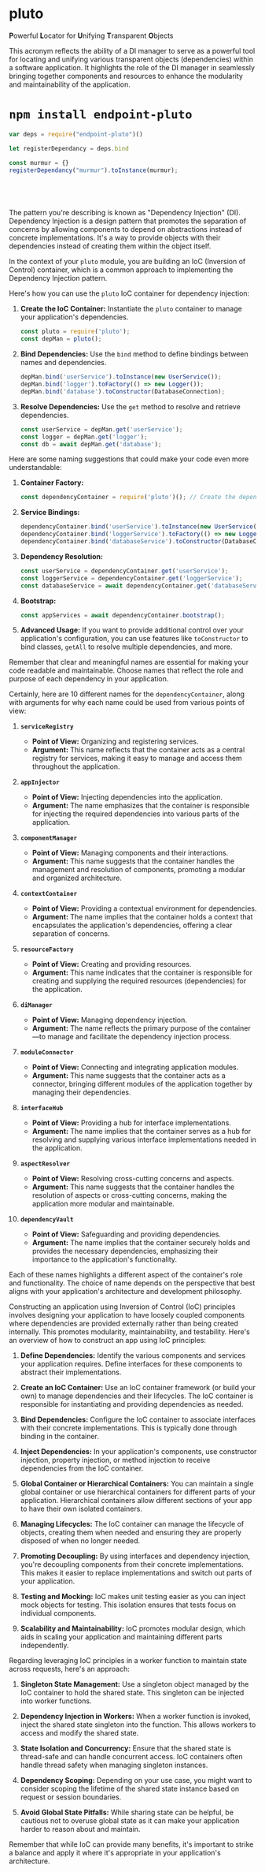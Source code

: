 # pluto

**P**owerful **L**ocator for **U**nifying **T**ransparent **O**bjects

This acronym reflects the ability of a DI manager to serve as a powerful tool for locating and unifying various
transparent objects (dependencies) within a software application. It highlights the role of the DI manager in seamlessly
bringing together components and resources to enhance the modularity and maintainability of the application.

# `npm install endpoint-pluto`

```js
var deps = require("endpoint-pluto")()

let registerDependancy = deps.bind

const murmur = {}
registerDependancy("murmur").toInstance(murmur);






```

The pattern you're describing is known as "Dependency Injection" (DI). Dependency Injection is a design pattern that
promotes the separation of concerns by allowing components to depend on abstractions instead of concrete
implementations. It's a way to provide objects with their dependencies instead of creating them within the object
itself.

In the context of your `pluto` module, you are building an IoC (Inversion of Control) container, which is a common
approach to implementing the Dependency Injection pattern.

Here's how you can use the `pluto` IoC container for dependency injection:

1. **Create the IoC Container:**
   Instantiate the `pluto` container to manage your application's dependencies.
   ```javascript
   const pluto = require('pluto');
   const depMan = pluto();
   ```

2. **Bind Dependencies:**
   Use the `bind` method to define bindings between names and dependencies.
   ```javascript
   depMan.bind('userService').toInstance(new UserService());
   depMan.bind('logger').toFactory(() => new Logger());
   depMan.bind('database').toConstructor(DatabaseConnection);
   ```

3. **Resolve Dependencies:**
   Use the `get` method to resolve and retrieve dependencies.
   ```javascript
   const userService = depMan.get('userService');
   const logger = depMan.get('logger');
   const db = await depMan.get('database');
   ```

Here are some naming suggestions that could make your code even more understandable:

1. **Container Factory:**
   ```javascript
   const dependencyContainer = require('pluto')(); // Create the dependency container
   ```

2. **Service Bindings:**
   ```javascript
   dependencyContainer.bind('userService').toInstance(new UserService());
   dependencyContainer.bind('loggerService').toFactory(() => new Logger());
   dependencyContainer.bind('databaseService').toConstructor(DatabaseConnection);
   ```

3. **Dependency Resolution:**
   ```javascript
   const userService = dependencyContainer.get('userService');
   const loggerService = dependencyContainer.get('loggerService');
   const databaseService = await dependencyContainer.get('databaseService');
   ```

4. **Bootstrap:**
   ```javascript
   const appServices = await dependencyContainer.bootstrap();
   ```

5. **Advanced Usage:**
   If you want to provide additional control over your application's configuration, you can use features
   like `toConstructor` to bind classes, `getAll` to resolve multiple dependencies, and more.

Remember that clear and meaningful names are essential for making your code readable and maintainable. Choose names that
reflect the role and purpose of each dependency in your application.

Certainly, here are 10 different names for the `dependencyContainer`, along with arguments for why each name could be
used from various points of view:

1. **`serviceRegistry`**
    - **Point of View:** Organizing and registering services.
    - **Argument:** This name reflects that the container acts as a central registry for services, making it easy to
      manage and access them throughout the application.

2. **`appInjector`**
    - **Point of View:** Injecting dependencies into the application.
    - **Argument:** The name emphasizes that the container is responsible for injecting the required dependencies into
      various parts of the application.

3. **`componentManager`**
    - **Point of View:** Managing components and their interactions.
    - **Argument:** This name suggests that the container handles the management and resolution of components, promoting
      a modular and organized architecture.

4. **`contextContainer`**
    - **Point of View:** Providing a contextual environment for dependencies.
    - **Argument:** The name implies that the container holds a context that encapsulates the application's
      dependencies, offering a clear separation of concerns.

5. **`resourceFactory`**
    - **Point of View:** Creating and providing resources.
    - **Argument:** This name indicates that the container is responsible for creating and supplying the required
      resources (dependencies) for the application.

6. **`diManager`**
    - **Point of View:** Managing dependency injection.
    - **Argument:** The name reflects the primary purpose of the container—to manage and facilitate the dependency
      injection process.

7. **`moduleConnector`**
    - **Point of View:** Connecting and integrating application modules.
    - **Argument:** This name suggests that the container acts as a connector, bringing different modules of the
      application together by managing their dependencies.

8. **`interfaceHub`**
    - **Point of View:** Providing a hub for interface implementations.
    - **Argument:** The name implies that the container serves as a hub for resolving and supplying various interface
      implementations needed in the application.

9. **`aspectResolver`**
    - **Point of View:** Resolving cross-cutting concerns and aspects.
    - **Argument:** This name suggests that the container handles the resolution of aspects or cross-cutting concerns,
      making the application more modular and maintainable.

10. **`dependencyVault`**
    - **Point of View:** Safeguarding and providing dependencies.
    - **Argument:** The name implies that the container securely holds and provides the necessary dependencies,
      emphasizing their importance to the application's functionality.

Each of these names highlights a different aspect of the container's role and functionality. The choice of name depends
on the perspective that best aligns with your application's architecture and development philosophy.

Constructing an application using Inversion of Control (IoC) principles involves designing your application to have
loosely coupled components where dependencies are provided externally rather than being created internally. This
promotes modularity, maintainability, and testability. Here's an overview of how to construct an app using IoC
principles:

1. **Define Dependencies:**
   Identify the various components and services your application requires. Define interfaces for these components to
   abstract their implementations.

2. **Create an IoC Container:**
   Use an IoC container framework (or build your own) to manage dependencies and their lifecycles. The IoC container is
   responsible for instantiating and providing dependencies as needed.

3. **Bind Dependencies:**
   Configure the IoC container to associate interfaces with their concrete implementations. This is typically done
   through binding in the container.

4. **Inject Dependencies:**
   In your application's components, use constructor injection, property injection, or method injection to receive
   dependencies from the IoC container.

5. **Global Container or Hierarchical Containers:**
   You can maintain a single global container or use hierarchical containers for different parts of your application.
   Hierarchical containers allow different sections of your app to have their own isolated containers.

6. **Managing Lifecycles:**
   The IoC container can manage the lifecycle of objects, creating them when needed and ensuring they are properly
   disposed of when no longer needed.

7. **Promoting Decoupling:**
   By using interfaces and dependency injection, you're decoupling components from their concrete implementations. This
   makes it easier to replace implementations and switch out parts of your application.

8. **Testing and Mocking:**
   IoC makes unit testing easier as you can inject mock objects for testing. This isolation ensures that tests focus on
   individual components.

9. **Scalability and Maintainability:**
   IoC promotes modular design, which aids in scaling your application and maintaining different parts independently.

Regarding leveraging IoC principles in a worker function to maintain state across requests, here's an approach:

1. **Singleton State Management:**
   Use a singleton object managed by the IoC container to hold the shared state. This singleton can be injected into
   worker functions.

2. **Dependency Injection in Workers:**
   When a worker function is invoked, inject the shared state singleton into the function. This allows workers to access
   and modify the shared state.

3. **State Isolation and Concurrency:**
   Ensure that the shared state is thread-safe and can handle concurrent access. IoC containers often handle thread
   safety when managing singleton instances.

4. **Dependency Scoping:**
   Depending on your use case, you might want to consider scoping the lifetime of the shared state instance based on
   request or session boundaries.

5. **Avoid Global State Pitfalls:**
   While sharing state can be helpful, be cautious not to overuse global state as it can make your application harder to
   reason about and maintain.

Remember that while IoC can provide many benefits, it's important to strike a balance and apply it where it's
appropriate in your application's architecture.